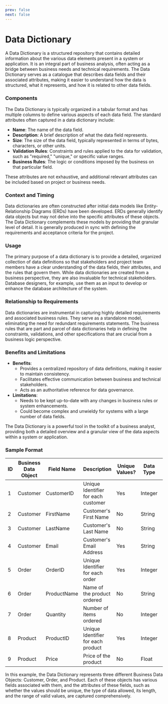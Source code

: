 ```yaml
---
prev: false
next: false
---
```


# Data Dictionary

A Data Dictionary is a structured repository that contains detailed information about the various data elements present in a system or application. It is an integral part of business analysis, often acting as a bridge between business needs and technical requirements. The Data Dictionary serves as a catalogue that describes data fields and their associated attributes, making it easier to understand how the data is structured, what it represents, and how it is related to other data fields.

### Components

The Data Dictionary is typically organized in a tabular format and has multiple columns to define various aspects of each data field. The standard attributes often captured in a data dictionary include:

- **Name**: The name of the data field.
- **Description**: A brief description of what the data field represents.
- **Size**: The size of the data field, typically represented in terms of bytes, characters, or other units.
- **Validation Rules**: Constraints and rules applied to the data for validation, such as "required," "unique," or specific value ranges.
- **Business Rules**: The logic or conditions imposed by the business on that particular field.

These attributes are not exhaustive, and additional relevant attributes can be included based on project or business needs.

### Context and Timing

Data dictionaries are often constructed after initial data models like Entity-Relationship Diagrams (ERDs) have been developed. ERDs generally identify data objects but may not delve into the specific attributes of these objects. The Data Dictionary complements these models by providing that granular level of detail. It is generally produced in sync with defining the requirements and acceptance criteria for the project.

### Usage

The primary purpose of a data dictionary is to provide a detailed, organized collection of data definitions so that stakeholders and project team members have a clear understanding of the data fields, their attributes, and the rules that govern them. While data dictionaries are created from a business perspective, they are also invaluable for technical stakeholders. Database designers, for example, use them as an input to develop or enhance the database architecture of the system.

### Relationship to Requirements

Data dictionaries are instrumental in capturing highly detailed requirements and associated business rules. They serve as a standalone model, eliminating the need for redundant requirements statements. The business rules that are part and parcel of data dictionaries help in defining the constraints, validations, and other specifications that are crucial from a business logic perspective.

### Benefits and Limitations

- **Benefits**:
  - Provides a centralized repository of data definitions, making it easier to maintain consistency.
  - Facilitates effective communication between business and technical stakeholders.
  - Acts as an authoritative reference for data governance.
- **Limitations**:
  - Needs to be kept up-to-date with any changes in business rules or system enhancements.
  - Could become complex and unwieldy for systems with a large number of data fields.

The Data Dictionary is a powerful tool in the toolkit of a business analyst, providing both a detailed overview and a granular view of the data aspects within a system or application.

### Sample Format

| ID  | Business Data Object | Field Name  | Description                         | Unique Values? | Data Type | Length | Valid Values          |
| --- | -------------------- | ----------- | ----------------------------------- | -------------- | --------- | ------ | --------------------- |
| 1   | Customer             | CustomerID  | Unique Identifier for each customer | Yes            | Integer   | 10     | 1-9999999999          |
| 2   | Customer             | FirstName   | Customer's First Name               | No             | String    | 50     | Alphabetic Characters |
| 3   | Customer             | LastName    | Customer's Last Name                | No             | String    | 50     | Alphabetic Characters |
| 4   | Customer             | Email       | Customer's Email Address            | Yes            | String    | 100    | Valid Email Format    |
| 5   | Order                | OrderID     | Unique Identifier for each order    | Yes            | Integer   | 10     | 1-9999999999          |
| 6   | Order                | ProductName | Name of the product ordered         | No             | String    | 100    | Alphabetic Characters |
| 7   | Order                | Quantity    | Number of items ordered             | No             | Integer   | 4      | 1-9999                |
| 8   | Product              | ProductID   | Unique Identifier for each product  | Yes            | Integer   | 10     | 1-9999999999          |
| 9   | Product              | Price       | Price of the product                | No             | Float     | 7      | 0.01-9999.99          |

In this example, the Data Dictionary represents three different Business Data Objects: Customer, Order, and Product. Each of these objects has various fields associated with them, and the attributes of these fields, such as whether the values should be unique, the type of data allowed, its length, and the range of valid values, are captured comprehensively.
